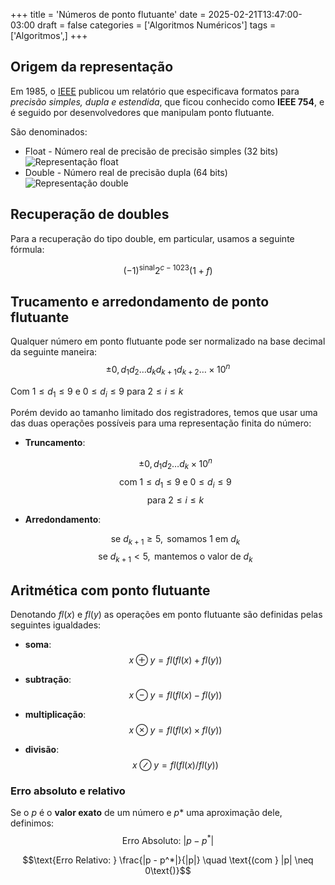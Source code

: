 +++
title = 'Números de ponto flutuante'
date = 2025-02-21T13:47:00-03:00
draft = false
categories = ['Algoritmos Numéricos']
tags = ['Algoritmos',]
+++


## Origem da representação

Em 1985, o [IEEE](https://pt.wikipedia.org/wiki/Instituto_de_Engenheiros_Eletricistas_e_Eletr%C3%B4nicos) publicou um relatório que especificava formatos para *precisão simples, dupla e estendida*, que ficou conhecido como **IEEE 754**, e é seguido por desenvolvedores que manipulam ponto flutuante.

São denominados:

- Float - Número real de precisão de precisão simples (32 bits)
![Representação float](/images/float.png)
- Double - Número real de precisão dupla (64 bits)
![Representação double](/images/double.png)

## Recuperação de doubles

Para a recuperação do tipo double, em particular, usamos a seguinte fórmula:

$$(-1)^{\text{sinal}}2^{c-1023}(1+f)$$


## Trucamento e arredondamento de ponto flutuante

Qualquer número em ponto flutuante pode ser normalizado na base decimal da seguinte maneira:
$$\pm 0, d_1 d_2 \dots d_k d_{k+1} d_{k+2}\dots \times 10^n$$

Com $1 \leq d_1 \leq 9$ e $0 \leq d_i \leq 9$ para $2 \leq i \leq k$

Porém devido ao tamanho limitado dos registradores, temos que usar uma das duas operações possíveis para uma representação finita do número:

- **Truncamento**:

  $$ \pm 0, d_1 d_2 \dots d_k \times 10^n $$
  $$ \text{com } 1 \leq d_1 \leq 9 \text{ e } 0 \leq d_i \leq 9 $$
  $$ \text{para } 2 \leq i \leq k $$

- **Arredondamento**:

  $$ \text{se } d_{k+1} \geq 5, \text{ somamos } 1 \text{ em } d_k $$
  $$ \text{se } d_{k+1} < 5, \text{ mantemos o valor de } d_k $$


## Aritmética com ponto flutuante

Denotando $fl(x)$ e $fl(y)$ as operações em ponto flutuante são definidas pelas seguintes igualdades:
- **soma**:
  $$ x \oplus y = fl( fl(x) + fl(y) ) $$

- **subtração**:
  $$ x \ominus y = fl( fl(x) - fl(y) ) $$

- **multiplicação**:
  $$ x \otimes y = fl( fl(x) \times fl(y) ) $$

- **divisão**:
  $$ x \oslash y = fl( fl(x) / fl(y) ) $$

### Erro absoluto e relativo

Se o $p$ é o **valor exato** de um número e $p*$ uma aproximação dele, definimos:
$$\text{Erro Absoluto: } |p - p^*|$$

$$\text{Erro Relativo: } \frac{|p - p^*|}{|p|} \quad \text{(com } |p| \neq 0\text{)}$$
